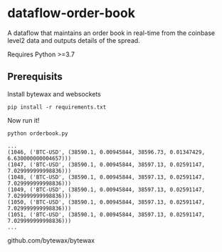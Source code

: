 # dataflow-order-book
A dataflow that maintains an order book in real-time from the coinbase level2 data and outputs details of the spread.

Requires Python >=3.7

## Prerequisits

Install bytewax and websockets

```
pip install -r requirements.txt
```

Now run it!
```
python orderbook.py
```

```
...
(1046, ('BTC-USD', (38590.1, 0.00945844, 38596.73, 0.01347429, 6.630000000004657)))
(1047, ('BTC-USD', (38590.1, 0.00945844, 38597.13, 0.02591147, 7.029999999998836)))
(1048, ('BTC-USD', (38590.1, 0.00945844, 38597.13, 0.02591147, 7.029999999998836)))
(1049, ('BTC-USD', (38590.1, 0.00945844, 38597.13, 0.02591147, 7.029999999998836)))
(1050, ('BTC-USD', (38590.1, 0.00945844, 38597.13, 0.02591147, 7.029999999998836)))
(1051, ('BTC-USD', (38590.1, 0.00945844, 38597.13, 0.02591147, 7.029999999998836)))
...
```

github.com/bytewax/bytewax

